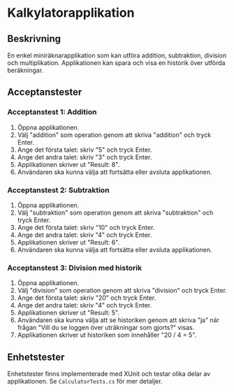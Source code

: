 # Kalkylatorapplikation

## Beskrivning
En enkel miniräknarapplikation som kan utföra addition, subtraktion, division och multiplikation. Applikationen kan spara och visa en historik över utförda beräkningar.

## Acceptanstester

### Acceptanstest 1: Addition

1. Öppna applikationen.
2. Välj "addition" som operation genom att skriva "addition" och tryck Enter.
3. Ange det första talet: skriv "5" och tryck Enter.
4. Ange det andra talet: skriv "3" och tryck Enter.
5. Applikationen skriver ut "Result: 8".
6. Användaren ska kunna välja att fortsätta eller avsluta applikationen.

### Acceptanstest 2: Subtraktion

1. Öppna applikationen.
2. Välj "subtraktion" som operation genom att skriva "subtraktion" och tryck Enter.
3. Ange det första talet: skriv "10" och tryck Enter.
4. Ange det andra talet: skriv "4" och tryck Enter.
5. Applikationen skriver ut "Result: 6".
6. Användaren ska kunna välja att fortsätta eller avsluta applikationen.

### Acceptanstest 3: Division med historik

1. Öppna applikationen.
2. Välj "division" som operation genom att skriva "division" och tryck Enter.
3. Ange det första talet: skriv "20" och tryck Enter.
4. Ange det andra talet: skriv "4" och tryck Enter.
5. Applikationen skriver ut "Result: 5".
6. Användaren ska kunna välja att se historiken genom att skriva "ja" när frågan "Vill du se loggen över uträkningar som gjorts?" visas.
7. Applikationen skriver ut historiken som innehåller "20 / 4 = 5".

## Enhetstester

Enhetstester finns implementerade med XUnit och testar olika delar av applikationen. Se `CalculatorTests.cs` för mer detaljer.
